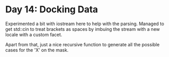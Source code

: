 # Day 14: Docking Data

Experimented a bit with iostream here to help with the parsing. Managed to get std::cin to treat brackets as spaces by imbuing the stream with a new locale with a custom facet.

Apart from that, just a nice recursive function to generate all the possible cases for the 'X' on the mask.